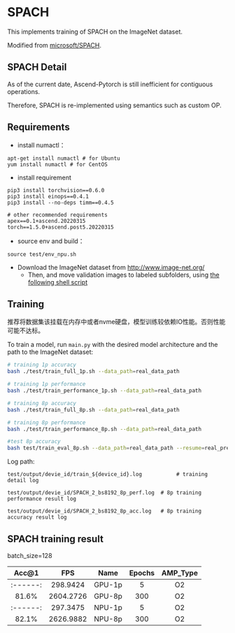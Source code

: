# SPACH

This implements training of SPACH on the ImageNet dataset.

Modified from [microsoft/SPACH](https://github.com/microsoft/SPACH).


## SPACH Detail

As of the current date, Ascend-Pytorch is still inefficient for contiguous operations.

Therefore, SPACH is re-implemented using semantics such as custom OP.


## Requirements
+ install numactl：

```
apt-get install numactl # for Ubuntu
yum install numactl # for CentOS
```
+ install requirement
```
pip3 install torchvision==0.6.0
pip3 install einops==0.4.1
pip3 install --no-deps timm==0.4.5

# other recommended requirements
apex==0.1+ascend.20220315
torch==1.5.0+ascend.post5.20220315
```
- source env and build：

```
source test/env_npu.sh
```
- Download the ImageNet dataset from http://www.image-net.org/
    - Then, and move validation images to labeled subfolders, using [the following shell script](https://raw.githubusercontent.com/soumith/imagenetloader.torch/master/valprep.sh)

## Training

推荐将数据集该挂载在内存中或者nvme硬盘，模型训练较依赖IO性能。否则性能可能不达标。

To train a model, run `main.py` with the desired model architecture and the path to the ImageNet dataset:

```bash
# training 1p accuracy
bash ./test/train_full_1p.sh --data_path=real_data_path

# training 1p performance
bash ./test/train_performance_1p.sh --data_path=real_data_path

# training 8p accuracy
bash ./test/train_full_8p.sh --data_path=real_data_path

# training 8p performance
bash ./test/train_performance_8p.sh --data_path=real_data_path

#test 8p accuracy
bash test/train_eval_8p.sh --data_path=real_data_path --resume=real_pre_train_model_path
```

Log path:

    test/output/devie_id/train_${device_id}.log           # training detail log

    test/output/devie_id/SPACH_2_bs8192_8p_perf.log  # 8p training performance result log

    test/output/devie_id/SPACH_2_bs8192_8p_acc.log   # 8p training accuracy result log


## SPACH training result

batch_size=128

| Acc@1    | FPS       | Name     | Epochs   | AMP_Type |
| :----:   | :----:    | :------: | :------: | :--:     |
| :------: | 298.9424  | GPU-1p   | 5        | O2       |
| 81.6%    | 2604.2726 | GPU-8p   | 300      | O2       |
| :------: | 297.3475  | NPU-1p   | 5        | O2       |
| 82.1%    | 2626.9882 | NPU-8p   | 300      | O2       |

